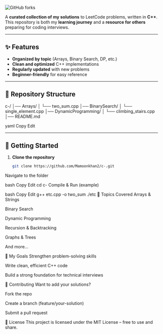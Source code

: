 
![GitHub forks](https://img.shields.io/github/forks/Mamoonkhan19/c-?style=for-the-badge)

A **curated collection of my solutions** to LeetCode problems, written in **C++**. This repository is both my **learning journey** and a **resource for others** preparing for coding interviews.

---

## ✨ Features
- **Organized by topic** (Arrays, Binary Search, DP, etc.)
- **Clean and optimized** C++ implementations
- **Regularly updated** with new problems
- **Beginner-friendly** for easy reference

---

## 📂 Repository Structure
c-/
│── Arrays/
│ └── two_sum.cpp
│── BinarySearch/
│ └── single_element.cpp
│── DynamicProgramming/
│ └── climbing_stairs.cpp
│── README.md

yaml
Copy
Edit

---

## 🚀 Getting Started

1. **Clone the repository**
   ```bash
   git clone https://github.com/Mamoonkhan2/c-.git
Navigate to the folder

bash
Copy
Edit
cd c-
Compile & Run (example)

bash
Copy
Edit
g++ etc.cpp -o two_sum
./etc
🧠 Topics Covered
Arrays & Strings

Binary Search

Dynamic Programming

Recursion & Backtracking

Graphs & Trees

And more...

🎯 My Goals
Strengthen problem-solving skills

Write clean, efficient C++ code

Build a strong foundation for technical interviews

🤝 Contributing
Want to add your solutions?

Fork the repo

Create a branch (feature/your-solution)

Submit a pull request

📜 License
This project is licensed under the MIT License – free to use and share.